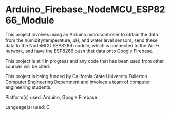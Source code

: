 # Arduino_Firebase_NodeMCU_ESP8266_Module
This project involves using an Arduino microcontroller to obtain the data from the humidity/temperature, pH, and water level sensors, send these data to the NodeMCU ESP8266 module, which is connected to the Wi-Fi network, and have the ESP8266 push that data onto Google Firebase.

This project is still in progress and any code that has been used from other sources will be cited.

This project is being funded by California State University Fullerton Computer Engineering Department and involves a team of              computer engineering students.

Platform(s) used: Arduino, Google Firebase

Language(s) used: C             
